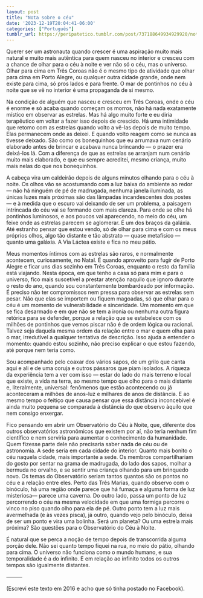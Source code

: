 ```yaml
---
layout: post
title: "Nota sobre o céu"
date: '2023-12-19T20:04:41-06:00'
categories: ["Português"]
tumblr_url: https://peripatetico.tumblr.com/post/737188649934929920/nota-sobre-o-c%C3%A9u
---
```


Querer ser um astronauta quando crescer é uma aspiração muito mais natural e muito mais autêntica para quem nasceu no interior e cresceu com a chance de olhar para o céu à noite e ver não só o céu, mas o universo. Olhar para cima em Três Coroas não é o mesmo tipo de atividade que olhar para cima em Porto Alegre, ou qualquer outra cidade grande, onde nem existe para cima, só pros lados e para frente. O mar de pontinhos no céu à noite que se vê no interior é uma propaganda de si mesmo.

Na condição de alguém que nasceu e cresceu em Três Coroas, onde o céu é enorme e só acaba quando começam os morros, não há nada exatamente místico em observar as estrelas. Mas há algo muito forte e eu diria terapêutico em voltar a fazer isso depois de crescido. Há uma intimidade que retomo com as estrelas quando volto a vê-las depois de muito tempo. Elas permanecem onde as deixei. E quando volto reagem como se nunca as tivesse deixado. São como os bonequinhos que eu arrumava num cenário elaborado antes de brincar e acabava nunca brincando — o prazer era deixá-los lá. Com a diferença de que as estrelas se arranjam num cenário muito mais elaborado, e que eu sempre acreditei, mesmo criança, muito mais nelas do que nos bonequinhos.

A cabeça vira um caldeirão depois de alguns minutos olhando para o céu à noite. Os olhos vão se acostumando com a luz baixa do ambiente ao redor — não há ninguém de pé de madrugada, nenhuma janela iluminada, as únicas luzes mais próximas são das lâmpadas incandescentes dos postes — e à medida que o escuro vai deixando de ser um problema, a paisagem intrincada do céu vai se formando com mais clareza. Para onde se olhe há pontinhos luminosos, e aos poucos vai aparecendo, no meio do céu, um feixe onde as estrelas parecem se aglomerar. É um dos braços da galáxia. Até estranho pensar que estou vendo, só de olhar para cima e com os meus próprios olhos, algo tão distante e tão abstrato — quase metafísico — quanto uma galáxia. A Via Láctea existe e fica no meu pátio.

Meus momentos íntimos com as estrelas são raros, e normalmente acontecem, curiosamente, no Natal. É quando aproveito para fugir de Porto Alegre e ficar uns dias sozinho em Três Coroas, enquanto o resto da família está viajando. Nesta época, em que tenho a casa só para mim e para o universo, fico mais suscetível a prestar atenção naquilo que ignoro durante o resto do ano, quando sou constantemente bombardeado por informação. É preciso não ter compromissos nem pressa para observar as estrelas sem pesar. Não que elas se importem ou fiquem magoadas, só que olhar para o céu é um momento de vulnerabilidade e sinceridade. Um momento em que se fica desarmado e em que não se tem a ironia ou nenhuma outra figura retórica para se defender, porque a relação que se estabelece com os milhões de pontinhos que vemos piscar não é de ordem lógica ou racional. Talvez seja daquela mesma ordem da relação entre o mar e quem olha para o mar, irredutível a qualquer tentativa de descrição. Isso ajuda a entender o momento: quando estou sozinho, não preciso explicar o que estou fazendo, até porque nem teria como.

Sou acompanhado pelo coaxar dos vários sapos, de um grilo que canta aqui e ali e de uma coruja e outros pássaros que piam isolados. A riqueza da experiência tem a ver com isso — estar do lado do mais terreno e local que existe, a vida na terra, ao mesmo tempo que olho para o mais distante e, literalmente, universal: fenômenos que estão acontecendo ou já aconteceram a milhões de anos-luz e milhares de anos de distância. E ao mesmo tempo o feitiço que causa pensar que essa distância inconcebível é ainda muito pequena se comparada à distância do que observo àquilo que nem consigo enxergar.

Fico pensando em abrir um Observatório do Céu à Noite, que, diferente dos outros observatórios astronômicos que existem por aí, não teria nenhum fim científico e nem serviria para aumentar o conhecimento da humanidade. Quem fizesse parte dele não precisaria saber nada de céu ou de astronomia. A sede seria em cada cidade do interior. Quanto mais bonito o céu naquela cidade, mais importante a sede. Os membros compartilhariam do gosto por sentar na grama de madrugada, do lado dos sapos, molhar a bermuda no orvalho, e se sentir uma criança olhando para um brinquedo novo. Os temas do Observatório seriam tantos quantos são os pontos no céu e a relação entre eles. Perto das Três Marias, quando observo com o binóculo, há uma região onde parece que há fumaça e alguma forma de luz misteriosa— parece uma caverna. Do outro lado, passa um ponto de luz percorrendo o céu na mesma velocidade em que uma formiga percorre o vinco no piso quando olho para ela de pé. Outro ponto tem a luz mais avermelhada (e às vezes pisca), já outro, quando vejo pelo binóculo, deixa de ser um ponto e vira uma bolinha. Será um planeta? Ou uma estrela mais próxima? São questões para o Observatório do Céu à Noite.

É natural que se perca a noção de tempo depois de transcorrida alguma porção dele. Não sei quanto tempo fiquei na rua, no meio do pátio, olhando para cima. O universo não funciona como o mundo humano, e sua temporalidade é a do infinito. E em relação ao infinito todos os outros tempos são igualmente distantes.

———

(Escrevi este texto em 2016 e acho que só tinha postado no Facebook).

